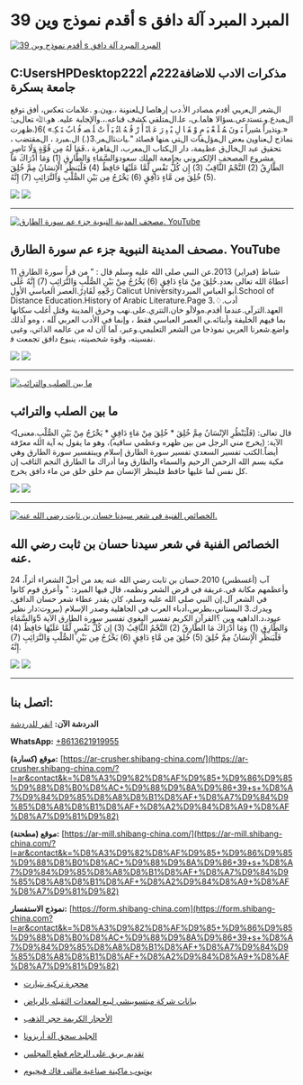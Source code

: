 # أقدم نموذج وين 39 s المبرد المبرد آلة دافق

<a href="https://swt.shibang-china.com/?l=ar&img&k=%D8%A3%D9%82%D8%AF%D9%85+%D9%86%D9%85%D9%88%D8%B0%D8%AC+%D9%88%D9%8A%D9%86+39+s+%D8%A7%D9%84%D9%85%D8%A8%D8%B1%D8%AF+%D8%A7%D9%84%D9%85%D8%A8%D8%B1%D8%AF+%D8%A2%D9%84%D8%A9+%D8%AF%D8%A7%D9%81%D9%82" target="_blank">![أقدم نموذج وين 39 s المبرد المبرد آلة دافق](http://static.shibang-china.com/all-800x300/133.jpg)</a>

## C:UsersHPDesktopمذكرات الادب للاضافة222م أ222 جامعة بسكرة
اﻝﺸﻌر اﻝﻌرﺒﻲ أﻗدم ﻤﺼﺎدر اﻷ.دب إرﻫﺎﺼﺎ ﻝﻠﻌﻨوﻨﺔ ،.وﻴن.و .ﻋﻼﻤﺎت ﺘﻌﻜس، أﻓق ﺘوﻗﻊ اﻝﻤﺒدع.و.ﺘﺴﺘدﻋﻲ.ﺴؤاﻻ ﻫﺎﻤﺎ.ﻰ، ﻋﻠ.اﻝﻤﺘﻠﻘﻲ ﻜﺸف ﻗﻨﺎﻋﻪ.،.واﻹﺠﺎﺒﺔ ﻋﻠﻴﻪ. ﻫو.ﷲ ﺘﻌﺎﻝﻰ: «.وﻨذﻴراً ﺸﻴراً ﺒَ ونَ ﻤُ ﻠَ ﻌْ ﻴَ مٍ وْ ﻘَ ﺎ ﻝِ ﻴً ﺒِ رَ ﻋَ ﺎﻨً أَ رْ ﻗُ ﻪُ ﺎﺘُ ﻴَ آَ تْ ﻠَ ﺼ ﻓُ ﺎبٌ ﺘَ ﻜِ.» )6(.ظﻬرت ﻨﻤﺎذج ﻝﻌﻨﺎوﻴن ﺒﻌض اﻝﻤؤﻝﻔﺎت اﻝﺘﻲ ﻤﻨﻬﺎ ﻗﺼﺎﺌد &quot;.ﻴﺎتﺜاﻝﻤر.3(.) اﻝ.ﻤﺒرد ، اﻝﻤﻘﺘﻀب ، ﺘﺤﻘﻴق ﻋﺒد اﻝﺨﺎﻝق ﻋظﻴﻤﺔ، دار اﻝﻜﺘﺎب اﻝﻤﻌرب، اﻝﻘﺎﻫرة ،.فَمَا لَهُ مِن قُوَّةٍ وَلَا نَاصِرٍ مشروع المصحف الإلكتروني بجامعة الملك سعودوَالسَّمَاءِ وَالطَّارِقِ (1) وَمَا أَدْرَاكَ مَا الطَّارِقُ (2) النَّجْمُ الثَّاقِبُ (3) إِن كُلُّ نَفْسٍ لَّمَّا عَلَيْهَا حَافِظٌ (4) فَلْيَنظُرِ الْإِنسَانُ مِمَّ خُلِقَ (5) خُلِقَ مِن مَّاءٍ دَافِقٍ (6) يَخْرُجُ مِن بَيْنِ الصُّلْبِ وَالتَّرَائِبِ (7) إِنَّهُ.


<a href="https://whatsapp.shibangsoft.com/WhatsApp.php" target="_blank" title="WhatsApp">![](http://static.shibang-china.com/icon/whatsapp.png)</a> <a href="https://swt.shibang-china.com/?l=ar&icon&k=%D8%A3%D9%82%D8%AF%D9%85+%D9%86%D9%85%D9%88%D8%B0%D8%AC+%D9%88%D9%8A%D9%86+39+s+%D8%A7%D9%84%D9%85%D8%A8%D8%B1%D8%AF+%D8%A7%D9%84%D9%85%D8%A8%D8%B1%D8%AF+%D8%A2%D9%84%D8%A9+%D8%AF%D8%A7%D9%81%D9%82" target="_blank">![](http://static.shibang-china.com/icon/chat-ar.png)</a>

---

<a href="https://swt.shibang-china.com/?l=ar&img&k=%D8%A3%D9%82%D8%AF%D9%85+%D9%86%D9%85%D9%88%D8%B0%D8%AC+%D9%88%D9%8A%D9%86+39+s+%D8%A7%D9%84%D9%85%D8%A8%D8%B1%D8%AF+%D8%A7%D9%84%D9%85%D8%A8%D8%B1%D8%AF+%D8%A2%D9%84%D8%A9+%D8%AF%D8%A7%D9%81%D9%82" target="_blank">![مصحف المدينة النبوية جزء عم سورة الطارق. YouTube](http://static.shibang-china.com/all-800x300/1158.jpg)</a>

## مصحف المدينة النبوية جزء عم سورة الطارق. YouTube
11 شباط (فبراير) 2013.عن النبي صلى الله عليه وسلم قال : &quot; من قرأَ سورةَ الطارقِ أعطاهُ الله تعالى بعددِ.خُلِقَ مِنْ مَاءٍ دَافِقٍ (6) يَخْرُجُ مِنْ بَيْنِ الصُّلْبِ وَالتَّرَائِبِ (7) إِنَّهُ عَلَى رَجْعِهِ لَقَادِرٌ.اﻟﻌﺼﺮ اﻟﻌﺒﺎﺳﻲ اﻷول Calicut Universityأﺑﻮ اﻟﻌﺒﺎس اﻟﻤﺒﺮد.School of Distance Education.History of Arabic Literature.Page 3.♢.أدب اﻟﻌﻬﺪ.اﻟﺘﺮآﻲ.ﻋﻨﺪﻣﺎ أﻗﺪم.هﻮﻻآﻮ ﺧﺎن.اﻟﺘﺘﺮي.ﻋﻠﻰ.ﻧﻬﺐ وﺣﺮق اﻟﻤﺪﻳﻨﺔ وﻗﺘﻞ أﻏﻠﺐ ﺳﻜﺎﻧﻬﺎ ﺑﻤﺎ ﻓﻴﻬﻢ اﻟﺨﻠﻴﻔﺔ وأﺑﻨﺎﺋﻪ.ﻲ اﻟﻌﺼﺮ اﻟﻌﺒﺎﺳﻲ ﻓﻘﻂ ، وإﻧﻤﺎ ﻓﻲ اﻷدب اﻟﻌﺮﺑﻲ آﻠﻪ ، وهﻮ آﺬﻟﻚ واﺿﻊ.ﺷﻌﺮﻧﺎ اﻟﻌﺮﺑﻲ ﻧﻤﻮذﺟﺎ ﻣﻦ اﻟﺸﻌﺮ اﻟﺘﻌﻠﻴﻤﻲ.وﻋﺒﺮ، آﻤﺎ آﺎن ﻟﻪ ﻣﻦ ﻋﺎﻟﻤﻪ اﻟﺬاﺗﻲ، وﻏﻴﻰ ﻧﻔﺴﻴﺘﻪ، وﻗﻮة ﺷﺨﺼﻴﺘﻪ، ﻳﻨﺒﻮع داﻓﻖ ﺗﺠﻤﻌﺖ ﻓ.


<a href="https://whatsapp.shibangsoft.com/WhatsApp.php" target="_blank" title="WhatsApp">![](http://static.shibang-china.com/icon/whatsapp.png)</a> <a href="https://swt.shibang-china.com/?l=ar&icon&k=%D8%A3%D9%82%D8%AF%D9%85+%D9%86%D9%85%D9%88%D8%B0%D8%AC+%D9%88%D9%8A%D9%86+39+s+%D8%A7%D9%84%D9%85%D8%A8%D8%B1%D8%AF+%D8%A7%D9%84%D9%85%D8%A8%D8%B1%D8%AF+%D8%A2%D9%84%D8%A9+%D8%AF%D8%A7%D9%81%D9%82" target="_blank">![](http://static.shibang-china.com/icon/chat-ar.png)</a>

---

<a href="https://swt.shibang-china.com/?l=ar&img&k=%D8%A3%D9%82%D8%AF%D9%85+%D9%86%D9%85%D9%88%D8%B0%D8%AC+%D9%88%D9%8A%D9%86+39+s+%D8%A7%D9%84%D9%85%D8%A8%D8%B1%D8%AF+%D8%A7%D9%84%D9%85%D8%A8%D8%B1%D8%AF+%D8%A2%D9%84%D8%A9+%D8%AF%D8%A7%D9%81%D9%82" target="_blank">![ما بين الصلب والترائب](http://static.shibang-china.com/all-800x300/454.jpg)</a>

## ما بين الصلب والترائب
◅قال تعالى: (فَلْيَنْظُرِ الإنْسَانُ مِمَّ خُلِقَ * خُلِقَ مِنْ مَاءٍ دَافِقٍ * يَخْرُجُ مِنْ بَيْنِ الصُّلْبِ.معنى الآية: (يخرج مني الرجل من بين ظهره وعظمي ساقيه)، وهو ما يقول به آية الله معرّفة أيضاً.الكتب تفسير السعدي تفسير سورة الطارق إسلام ويبتفسير سورة الطارق وهي مكية بسم الله الرحمن الرحيم والسماء والطارق وما أدراك ما الطارق النجم الثاقب إن كل نفس لما عليها حافظ فلينظر الإنسان مم خلق خلق من ماء دافق يخرج.


<a href="https://whatsapp.shibangsoft.com/WhatsApp.php" target="_blank" title="WhatsApp">![](http://static.shibang-china.com/icon/whatsapp.png)</a> <a href="https://swt.shibang-china.com/?l=ar&icon&k=%D8%A3%D9%82%D8%AF%D9%85+%D9%86%D9%85%D9%88%D8%B0%D8%AC+%D9%88%D9%8A%D9%86+39+s+%D8%A7%D9%84%D9%85%D8%A8%D8%B1%D8%AF+%D8%A7%D9%84%D9%85%D8%A8%D8%B1%D8%AF+%D8%A2%D9%84%D8%A9+%D8%AF%D8%A7%D9%81%D9%82" target="_blank">![](http://static.shibang-china.com/icon/chat-ar.png)</a>

---

<a href="https://swt.shibang-china.com/?l=ar&img&k=%D8%A3%D9%82%D8%AF%D9%85+%D9%86%D9%85%D9%88%D8%B0%D8%AC+%D9%88%D9%8A%D9%86+39+s+%D8%A7%D9%84%D9%85%D8%A8%D8%B1%D8%AF+%D8%A7%D9%84%D9%85%D8%A8%D8%B1%D8%AF+%D8%A2%D9%84%D8%A9+%D8%AF%D8%A7%D9%81%D9%82" target="_blank">![الخصائص الفنية في شعر سيدنا حسان بن ثابت رضي الله عنه.](http://static.shibang-china.com/all-800x300/639.jpg)</a>

## الخصائص الفنية في شعر سيدنا حسان بن ثابت رضي الله عنه.
24 آب (أغسطس) 2010.حسان بن ثابت رضي الله عنه يعد من أجلّ الشعراء أثراً، وأعظمهم مكانة في.عريقة في قرض الشعر ونظمه، قال فيها المبرد: &quot; وأعرق قوم كانوا في الشعر آل.إن النبي صلى الله عليه وسلم، كان يقدر عطاء شعر حسان الدافق، ويدرك.3 البستاني،بطرس،أدباء العرب في الجاهلية وصدر الإسلام (بيروت:دار نظير عبود،د.الداهيه وين ؟القرآن الكريم تفسير البغوي تفسير سورة الطارق الآية 5وَالسَّمَاءِ وَالطَّارِقِ (1) وَمَا أَدْرَاكَ مَا الطَّارِقُ (2) النَّجْمُ الثَّاقِبُ (3) إِن كُلُّ نَفْسٍ لَّمَّا عَلَيْهَا حَافِظٌ (4) فَلْيَنظُرِ الْإِنسَانُ مِمَّ خُلِقَ (5) خُلِقَ مِن مَّاءٍ دَافِقٍ (6) يَخْرُجُ مِن بَيْنِ الصُّلْبِ وَالتَّرَائِبِ (7) إِنَّهُ.


<a href="https://whatsapp.shibangsoft.com/WhatsApp.php" target="_blank" title="WhatsApp">![](http://static.shibang-china.com/icon/whatsapp.png)</a> <a href="https://swt.shibang-china.com/?l=ar&icon&k=%D8%A3%D9%82%D8%AF%D9%85+%D9%86%D9%85%D9%88%D8%B0%D8%AC+%D9%88%D9%8A%D9%86+39+s+%D8%A7%D9%84%D9%85%D8%A8%D8%B1%D8%AF+%D8%A7%D9%84%D9%85%D8%A8%D8%B1%D8%AF+%D8%A2%D9%84%D8%A9+%D8%AF%D8%A7%D9%81%D9%82" target="_blank">![](http://static.shibang-china.com/icon/chat-ar.png)</a>

---
## اتصل بنا:

**الدردشة الآن:** [انقر للدردشة](https://swt.shibang-china.com?l=ar&contact&k=%D8%A3%D9%82%D8%AF%D9%85+%D9%86%D9%85%D9%88%D8%B0%D8%AC+%D9%88%D9%8A%D9%86+39+s+%D8%A7%D9%84%D9%85%D8%A8%D8%B1%D8%AF+%D8%A7%D9%84%D9%85%D8%A8%D8%B1%D8%AF+%D8%A2%D9%84%D8%A9+%D8%AF%D8%A7%D9%81%D9%82)

**WhatsApp:**  [+8613621919955](https://whatsapp.shibangsoft.com/WhatsApp.php)

**موقع (كسارة):** [https://ar-crusher.shibang-china.com/](https://ar-crusher.shibang-china.com/?l=ar&contact&k=%D8%A3%D9%82%D8%AF%D9%85+%D9%86%D9%85%D9%88%D8%B0%D8%AC+%D9%88%D9%8A%D9%86+39+s+%D8%A7%D9%84%D9%85%D8%A8%D8%B1%D8%AF+%D8%A7%D9%84%D9%85%D8%A8%D8%B1%D8%AF+%D8%A2%D9%84%D8%A9+%D8%AF%D8%A7%D9%81%D9%82)

**موقع (مطحنة):** [https://ar-mill.shibang-china.com/](https://ar-mill.shibang-china.com/?l=ar&contact&k=%D8%A3%D9%82%D8%AF%D9%85+%D9%86%D9%85%D9%88%D8%B0%D8%AC+%D9%88%D9%8A%D9%86+39+s+%D8%A7%D9%84%D9%85%D8%A8%D8%B1%D8%AF+%D8%A7%D9%84%D9%85%D8%A8%D8%B1%D8%AF+%D8%A2%D9%84%D8%A9+%D8%AF%D8%A7%D9%81%D9%82)

**نموذج الاستفسار:** [https://form.shibang-china.com](https://form.shibang-china.com?l=ar&contact&k=%D8%A3%D9%82%D8%AF%D9%85+%D9%86%D9%85%D9%88%D8%B0%D8%AC+%D9%88%D9%8A%D9%86+39+s+%D8%A7%D9%84%D9%85%D8%A8%D8%B1%D8%AF+%D8%A7%D9%84%D9%85%D8%A8%D8%B1%D8%AF+%D8%A2%D9%84%D8%A9+%D8%AF%D8%A7%D9%81%D9%82)

* [محجرة تركية بتيارت](../15/%D9%85%D8%AD%D8%AC%D8%B1%D8%A9%20%D8%AA%D8%B1%D9%83%D9%8A%D8%A9%20%D8%A8%D8%AA%D9%8A%D8%A7%D8%B1%D8%AA.md)

* [بيانات شركة ميتسوبيشي لبيع المعدات الثقيله بالرياض](../15/%D8%A8%D9%8A%D8%A7%D9%86%D8%A7%D8%AA%20%D8%B4%D8%B1%D9%83%D8%A9%20%D9%85%D9%8A%D8%AA%D8%B3%D9%88%D8%A8%D9%8A%D8%B4%D9%8A%20%D9%84%D8%A8%D9%8A%D8%B9%20%D8%A7%D9%84%D9%85%D8%B9%D8%AF%D8%A7%D8%AA%20%D8%A7%D9%84%D8%AB%D9%82%D9%8A%D9%84%D9%87%20%D8%A8%D8%A7%D9%84%D8%B1%D9%8A%D8%A7%D8%B6.md)

* [الأحجار الكريمة حجر الذهب](../11/%D8%A7%D9%84%D8%A3%D8%AD%D8%AC%D8%A7%D8%B1%20%D8%A7%D9%84%D9%83%D8%B1%D9%8A%D9%85%D8%A9%20%D8%AD%D8%AC%D8%B1%20%D8%A7%D9%84%D8%B0%D9%87%D8%A8.md)

* [الجليد سحق آلة أريزونا](../11/%D8%A7%D9%84%D8%AC%D9%84%D9%8A%D8%AF%20%D8%B3%D8%AD%D9%82%20%D8%A2%D9%84%D8%A9%20%D8%A3%D8%B1%D9%8A%D8%B2%D9%88%D9%86%D8%A7.md)

* [تقديم بريق على الرخام قطع المجلس](../12/%D8%AA%D9%82%D8%AF%D9%8A%D9%85%20%D8%A8%D8%B1%D9%8A%D9%82%20%D8%B9%D9%84%D9%89%20%D8%A7%D9%84%D8%B1%D8%AE%D8%A7%D9%85%20%D9%82%D8%B7%D8%B9%20%D8%A7%D9%84%D9%85%D8%AC%D9%84%D8%B3.md)

* [يوتيوب ماكينة صناعية مالتى فاك فيجيوم](../11/%D9%8A%D9%88%D8%AA%D9%8A%D9%88%D8%A8%20%D9%85%D8%A7%D9%83%D9%8A%D9%86%D8%A9%20%D8%B5%D9%86%D8%A7%D8%B9%D9%8A%D8%A9%20%D9%85%D8%A7%D9%84%D8%AA%D9%89%20%D9%81%D8%A7%D9%83%20%D9%81%D9%8A%D8%AC%D9%8A%D9%88%D9%85.md)